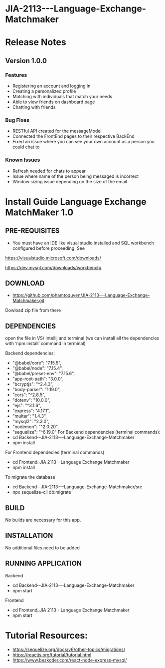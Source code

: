# JIA-2113---Language-Exchange-Matchmaker

# Release Notes
## Version 1.0.0
### Features
* Registering an account and logging in
* Creating a personalized profile
* Matching with individuals that match your needs
* Able to view friends on dashboard page
* Chatting with friends 

### Bug Fixes
* RESTful API created for the messageModel
* Connected the FrontEnd pages to their respective BackEnd
* Fixed an issue where you can see your own account as a person you could chat to 

### Known Issues
* Refresh needed for chats to appear
* Issue where name of the person being messaged is incorrect
* Window sizing issue depending on the size of the email


# Install Guide Language Exchange MatchMaker 1.0 
## PRE-REQUISITES 
* You must have an IDE like visual studio installed and SQL workbench configured before proceeding. See 

https://visualstudio.microsoft.com/downloads/ 

https://dev.mysql.com/downloads/workbench/ 
## DOWNLOAD 
* https://github.com/phamtoquyen/JIA-2113---Language-Exchange-Matchmaker.git 

Dowload zip file from there 
## DEPENDENCIES 
open the file in VS/ Intellij and terminal (we can install all the dependencies with ‘npm install’ command in terminal) 

Backend dependencies: 
  * "@babel/core": "7.15.5",
  *  "@babel/node": "7.15.4",
  *  "@babel/preset-env": "7.15.6",
  *  "app-root-path": "3.0.0",
  *  "bcryptjs": "^2.4.3",
  *  "body-parser": "1.19.0",
  *  "cors": "^2.8.5",
  *  "dotenv": "10.0.0",
  *  "ejs": "^3.1.6",
  *  "express": "4.17.1",
  *  "multer": "1.4.3",
  *  "mysql2": "2.3.0",
  *  "nodemon": "^2.0.20",
  *  "sequelize": "^6.19.0"
For Backend dependencies (terminal commands): 
* cd Backend--JIA-2113---Language-Exchange-Matchmaker 
* npm install 


For Frontend dependecies (terminal commands): 

* cd Frontend_JIA 2113 - Language Exchange Matchmaker 
* npm install  

To migrate the database 
* cd Backend--JIA-2113---Language-Exchange-Matchmaker/src 
* npx sequelize-cli db:migrate 
 
## BUILD 
No builds are necessary for this app.
## INSTALLATION 
No additional files need to be added 

## RUNNING APPLICATION
Backend
* cd Backend--JIA-2113---Language-Exchange-Matchmaker 
* npm start

Frontend
* cd Frontend_JIA 2113 - Language Exchange Matchmaker 
* npm start

# Tutorial Resources: 

* https://sequelize.org/docs/v6/other-topics/migrations/ 
* https://reactjs.org/tutorial/tutorial.html 
* https://www.bezkoder.com/react-node-express-mysql/ 

 
